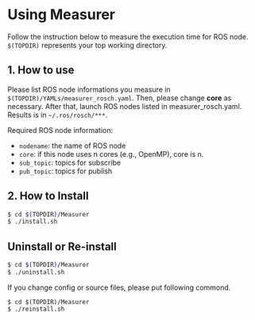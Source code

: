 # Using Measurer

Follow the instruction below to measure the execution time for ROS node. `$(TOPDIR)` represents your top working directory.

## 1. How to use

Please list ROS node informations you measure in `$(TOPDIR)/YAMLs/measurer_rosch.yaml`. 
Then, please change __core__ as necessary.
After that, launch ROS nodes listed in measurer_rosch.yaml. 
Results is in `~/.ros/rosch/***`.

Required ROS node information:

 * `nodename`: the name of ROS node
 * `core`: if this node uses n cores (e.g., OpenMP), core is n.
 * `sub_topic`: topics for subscribe
 * `pub_topic`: topics for publish

## 2. How to Install

```sh
$ cd $(TOPDIR)/Measurer
$ ./install.sh
``` 

## Uninstall or Re-install

```sh
$ cd $(TOPDIR)/Measurer 
$ ./uninstall.sh
```

If you change config or source files, please put following commond.

``` 
$ cd $(TOPDIR)/Measurer 
$ ./reinstall.sh
``` 
